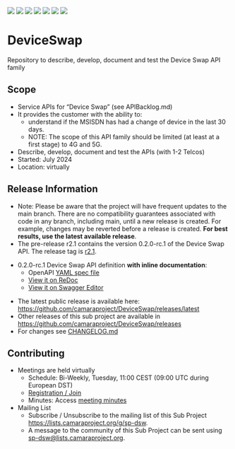 <a href="https://github.com/camaraproject/DeviceSwap/commits/" title="Last Commit"><img src="https://img.shields.io/github/last-commit/camaraproject/DeviceSwap?style=plastic"></a>
<a href="https://github.com/camaraproject/DeviceSwap/issues" title="Open Issues"><img src="https://img.shields.io/github/issues/camaraproject/DeviceSwap?style=plastic"></a>
<a href="https://github.com/camaraproject/DeviceSwap/pulls" title="Open Pull Requests"><img src="https://img.shields.io/github/issues-pr/camaraproject/DeviceSwap?style=plastic"></a>
<a href="https://github.com/camaraproject/DeviceSwap/graphs/contributors" title="Contributors"><img src="https://img.shields.io/github/contributors/camaraproject/DeviceSwap?style=plastic"></a>
<a href="https://github.com/camaraproject/DeviceSwap" title="Repo Size"><img src="https://img.shields.io/github/repo-size/camaraproject/DeviceSwap?style=plastic"></a>
<a href="https://github.com/camaraproject/DeviceSwap/blob/main/LICENSE" title="License"><img src="https://img.shields.io/badge/License-Apache%202.0-green.svg?style=plastic"></a>
<a href="https://github.com/camaraproject/DeviceSwap/releases/latest" title="Latest Release"><img src="https://img.shields.io/github/release/camaraproject/DeviceSwap?style=plastic"></a>
# DeviceSwap
Repository to describe, develop, document and test the Device Swap API family

## Scope
* Service APIs for “Device Swap” (see APIBacklog.md)  
* It provides the customer with the ability to:  
  * understand if the MSISDN has had a change of device in the last 30 days.
  * NOTE: The scope of this API family should be limited (at least at a first stage) to 4G and 5G.  
* Describe, develop, document and test the APIs (with 1-2 Telcos)  
* Started: July  2024
* Location: virtually

## Release Information
* Note: Please be aware that the project will have frequent updates to the main branch. There are no compatibility guarantees associated with code in any branch, including main, until a new release is created. For example, changes may be reverted before a release is created. **For best results, use the latest available release**.
* The pre-release r2.1 contains the version 0.2.0-rc.1 of the Device Swap API. The release tag is [r2.1](https://github.com/camaraproject/DeviceSwap/tree/r2.1).
- 0.2.0-rc.1 Device Swap API definition **with inline documentation**:
  - OpenAPI [YAML spec file](https://github.com/camaraproject/DeviceSwap/blob/r2.1/code/API_definitions/device-swap.yaml)
  - [View it on ReDoc](https://redocly.github.io/redoc/?url=https://raw.githubusercontent.com/camaraproject/DeviceSwap/r2.1/code/API_definitions/device-swap.yaml&nocors)
  - [View it on Swagger Editor](https://editor.swagger.io/?url=https://raw.githubusercontent.com/camaraproject/DeviceSwap/r2.1/code/API_definitions/device-swap.yaml)
* The latest public release is available here: https://github.com/camaraproject/DeviceSwap/releases/latest
* Other releases of this sub project are available in https://github.com/camaraproject/DeviceSwap/releases
* For changes see [CHANGELOG.md](https://github.com/camaraproject/DeviceSwap/blob/main/CHANGELOG.md)

## Contributing
* Meetings are held virtually <!-- for new API families request a meeting link from the LF admin team or replace the information with the existing meeting information (of the API family) -->
    * Schedule: Bi-Weekly, Tuesday, 11:00 CEST (09:00 UTC during European DST)
    * [Registration / Join](https://zoom-lfx.platform.linuxfoundation.org/meeting/92029015046?password=e6f24cfd-3c64-4c69-880b-de88c6c327c2)
    * Minutes: Access [meeting minutes](https://lf-camaraproject.atlassian.net/wiki/spaces/CAM/pages/14564332/DeviceSwap+2024+Minutes)
* Mailing List
    <!-- Note: the $sub-project-mailinglistname$ is either already existing or will be created by the CAMARA Admin Team  -->
    * Subscribe / Unsubscribe to the mailing list of this Sub Project <https://lists.camaraproject.org/g/sp-dsw>.
    * A message to the community of this Sub Project can be sent using <sp-dsw@lists.camaraproject.org>.


